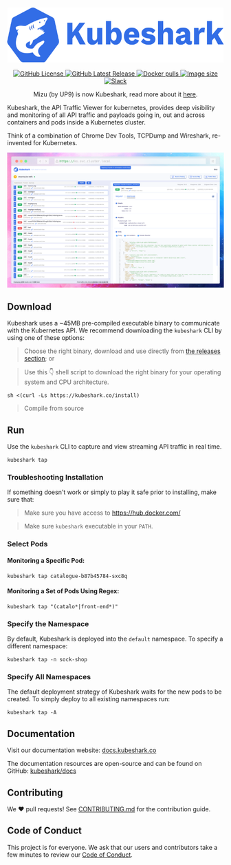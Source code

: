 <p align="center">
  <img src="assets/kubeshark-logo.svg" alt="Kubeshark: Traffic viewer for Kubernetes." height="128px"/>
</p>

<p align="center">
    <a href="https://github.com/kubeshark/kubeshark/blob/main/LICENSE">
        <img alt="GitHub License" src="https://img.shields.io/github/license/kubeshark/kubeshark?logo=GitHub&style=flat-square">
    </a>
    <a href="https://github.com/kubeshark/kubeshark/releases/latest">
        <img alt="GitHub Latest Release" src="https://img.shields.io/github/v/release/kubeshark/kubeshark?logo=GitHub&style=flat-square">
    </a>
    <a href="https://hub.docker.com/r/kubeshark/kubeshark">
      <img alt="Docker pulls" src="https://img.shields.io/docker/pulls/kubeshark/kubeshark?color=%23099cec&logo=Docker&style=flat-square">
    </a>
    <a href="https://hub.docker.com/r/kubeshark/kubeshark">
      <img alt="Image size" src="https://img.shields.io/docker/image-size/kubeshark/kubeshark/latest?logo=Docker&style=flat-square">
    </a>
    <a href="https://join.slack.com/t/mertyildiran/shared_invite/zt-1k3sybpq9-uAhFkuPJiJftKniqrGHGhg">
      <img alt="Slack" src="https://img.shields.io/badge/slack-join_chat-white.svg?logo=slack&style=social">
    </a>
</p>

<p>
<p align="center">
Mizu (by UP9) is now Kubeshark, read more about it <a href="https://www.kubeshark.co/mizu-is-now-kubeshark">here</a>.
</p>

Kubeshark, the API Traffic Viewer for kubernetes, provides deep visibility and monitoring of all API traffic and payloads going in, out and across containers and pods inside a Kubernetes cluster.

Think of a combination of Chrome Dev Tools, TCPDump and Wireshark, re-invented for Kubernetes.

![Simple UI](assets/kubeshark-ui.png)

## Download

Kubeshark uses a ~45MB pre-compiled executable binary to communicate with the Kubernetes API. We recommend downloading the `kubeshark` CLI by using one of these options:

> Choose the right binary, download and use directly from [the releases section](https://github.com/kubeshark/kubeshark/releases/); or

> Use this :point_down: shell script to download the right binary for your operating system and CPU architecture.

```shell
sh <(curl -Ls https://kubeshark.co/install)
```

> Compile from source

## Run

Use the `kubeshark` CLI to capture and view streaming API traffic in real time.

```shell
kubeshark tap
```
### Troubleshooting Installation
If something doesn't work or simply to play it safe prior to installing, make sure that:

> Make sure you have access to https://hub.docker.com/

> Make sure `kubeshark` executable in your `PATH`.

### Select Pods

#### Monitoring a Specific Pod:

```shell
kubeshark tap catalogue-b87b45784-sxc8q
```

#### Monitoring a Set of Pods Using Regex:

```shell
kubeshark tap "(catalo*|front-end*)"
```

### Specify the Namespace

By default, Kubeshark is deployed into the `default` namespace.
To specify a different namespace:

```
kubeshark tap -n sock-shop
```

### Specify All Namespaces

The default deployment strategy of Kubeshark waits for the new pods
to be created. To simply deploy to all existing namespaces run:

```
kubeshark tap -A
```

## Documentation

Visit our documentation website: [docs.kubeshark.co](https://docs.kubeshark.co)

The documentation resources are open-source and can be found on GitHub: [kubeshark/docs](https://github.com/kubeshark/docs)

## Contributing

We ❤️ pull requests! See [CONTRIBUTING.md](docs/CONTRIBUTING.md) for the contribution guide.

## Code of Conduct

This project is for everyone. We ask that our users and contributors take a few minutes to review our [Code of Conduct](docs/CODE_OF_CONDUCT.md).
